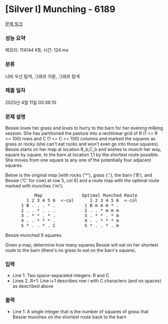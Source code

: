 # [Silver I] Munching - 6189 

[문제 링크](https://www.acmicpc.net/problem/6189) 

### 성능 요약

메모리: 114144 KB, 시간: 124 ms

### 분류

너비 우선 탐색, 그래프 이론, 그래프 탐색

### 제출 일자

2025년 4월 11일 00:36:10

### 문제 설명

<p>Bessie loves her grass and loves to hurry to the barn for her evening milking session. She has partitioned the pasture into a rectilinear grid of R (1 <= R <= 100) rows and C (1 <= C <= 100) columns and marked the squares as grass or rocky (she can't eat rocks and won't even go into those squares). Bessie starts on her map at location R_b,C_b and wishes to munch her way, square by square, to the barn at location 1,1 by the shortest route possible. She moves from one square to any one of the potentially four adjacent squares.</p>

<p>Below is the original map [with rocks ('*'), grass ('.'), the barn ('B'), and Bessie ('C' for cow) at row 5, col 6] and a route map with the optimal route marked with munches ('m'):</p>

<pre>           Map               Optimal Munched Route
        1 2 3 4 5 6  <-col      1 2 3 4 5 6  <-col
      1 B . . . * .           1 B m m m * .
      2 . . * . . .           2 . . * m m m
      3 . * * . * .           3 . * * . * m
      4 . . * * * .           4 . . * * * m
      5 * . . * . C           5 * . . * . m</pre>

<p>Bessie munched 9 squares.</p>

<p>Given a map, determine how many squares Bessie will eat on her shortest route to the barn (there's no grass to eat on the barn's square).</p>

### 입력 

 <ul>
	<li>Line 1: Two space-separated integers: R and C</li>
	<li>Lines 2..R+1: Line i+1 describes row i with C characters (and no spaces) as described above</li>
</ul>

<p> </p>

### 출력 

 <ul>
	<li>Line 1: A single integer that is the number of squares of grass that Bessie munches on the shortest route back to the barn</li>
</ul>

